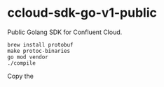 # ccloud-sdk-go-v1-public

Public Golang SDK for Confluent Cloud.

```
brew install protobuf
make protoc-binaries
go mod vendor
./compile
```

Copy the
